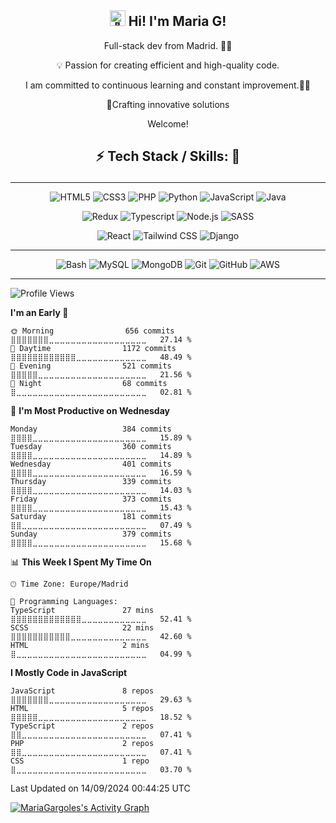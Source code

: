 <h2 align="center">
  <picture>
  <source srcset="https://fonts.gstatic.com/s/e/notoemoji/latest/1f44b/512.webp" type="image/webp">
  <img src="https://fonts.gstatic.com/s/e/notoemoji/latest/1f44b/512.gif" alt="👋" width="25" height="25">
</picture> Hi! I'm Maria G!
</h2>

<p align="center">
   Full-stack dev from Madrid. 🧑‍💻
</p>

<p align="center">
💡 Passion for creating efficient and high-quality code.
</p>

<p align="center">
 I am committed to continuous learning and constant improvement.👩‍💻

</p>

<p align="center">
🚀Crafting innovative solutions
</p>

<p align="center"> 
Welcome!
</p>

<h2 align="center">

⚡ Tech Stack / Skills: 🧰

</h2>

---

<div align="center">

![HTML5](https://img.shields.io/badge/HTML5-f76537?style=for-the-badge&logo=HTML5&logoColor=f76537&labelColor=101010)
![CSS3](https://img.shields.io/badge/CSS3-2396f3?style=for-the-badge&logo=CSS3&logoColor=2396f3&labelColor=101010)
![PHP](https://img.shields.io/badge/PHP-777BB4?style=for-the-badge&logo=php&logoColor=777BB4&labelColor=101010)
![Python](https://img.shields.io/badge/Python-37668e?style=for-the-badge&logo=python&logoColor=f7df1e&labelColor=101010)
![JavaScript](https://img.shields.io/badge/javascript-f7df1e?style=for-the-badge&logo=javascript&logoColor=f7df1e&labelColor=101010)
![Java](https://img.shields.io/badge/Java-ed1c24?style=for-the-badge&logo=oracle&logoColor=ed1c24&labelColor=101010)

</div>

<div align="center">

![Redux](https://img.shields.io/badge/redux-70407b?style=for-the-badge&logo=redux&logoColor=a10684&labelColor=101010)
![Typescript](https://img.shields.io/badge/typescript-0089b5?style=for-the-badge&logo=typescript&logoColor=276e8e&labelColor=101010)
![Node.js](https://img.shields.io/badge/node.js-339933?style=for-the-badge&logo=node.js&logoColor=339933&labelColor=101010)
![SASS](https://img.shields.io/badge/sass-C66394?style=for-the-badge&logo=sass&logoColor=C66394&labelColor=101010)

<!--![Laravel](https://img.shields.io/badge/laravel-777BB4?style=for-the-badge&logo=laravel&logoColor=777BB4&labelColor=101010)--->

![React](https://img.shields.io/badge/React-00a1b5?style=for-the-badge&logo=react&logoColor=1fc0ff&labelColor=101010)
![Tailwind CSS](https://img.shields.io/badge/Tailwind%20CSS-20b8c9?style=for-the-badge&logo=tailwind-css&logoColor=20b8c9&labelColor=101010)
![Django](https://img.shields.io/badge/django-4EA94B?style=for-the-badge&logo=django&logoColor=4EA94B&labelColor=101010)

</div>

---

<div align="center">
  
![Bash](https://img.shields.io/badge/shell-323330?style=for-the-badge&logo=shell&logoColor=white&labelColor=101010) 
![MySQL](https://img.shields.io/badge/MySQL-00758F?style=for-the-badge&logo=mysql&logoColor=00758F&labelColor=101010) 
![MongoDB](https://img.shields.io/badge/MongoDB-4EA94B?style=for-the-badge&logo=mongodb&logoColor=4EA94B&labelColor=101010)
![Git](https://img.shields.io/badge/Git-F05033?style=for-the-badge&logo=git&logoColor=F05033&labelColor=101010) 
![GitHub](https://img.shields.io/badge/GitHub-181717?style=for-the-badge&logo=github&logoColor=white&labelColor=101010) 
![AWS](https://img.shields.io/badge/aws-FF6C37?style=for-the-badge&logo=aws-cdk&logoColor=FF6C37&labelColor=101010)  
<!----[[WordPress](https://img.shields.io/badge/WordPress-21759B?style=for-the-badge&logo=wordpress&logoColor=21759B&labelColor=101010) 
![[Drupal](https://img.shields.io/badge/Drupal-0678BE?style=for-the-badge&logo=drupal&logoColor=0678BE&labelColor=101010) 
![Postman](https://img.shields.io/badge/Postman-FF6C37?style=for-the-badge&logo=postman&logoColor=FF6C37&labelColor=101010)--->

</div>

---

<!--START_SECTION:waka-->
![Profile Views](http://img.shields.io/badge/Profile%20Views-0-blue)

**I'm an Early 🐤** 

```text
🌞 Morning                656 commits         ⣿⣿⣿⣿⣿⣿⣿⣀⣀⣀⣀⣀⣀⣀⣀⣀⣀⣀⣀⣀⣀⣀⣀⣀⣀   27.14 % 
🌆 Daytime                1172 commits        ⣿⣿⣿⣿⣿⣿⣿⣿⣿⣿⣿⣿⣀⣀⣀⣀⣀⣀⣀⣀⣀⣀⣀⣀⣀   48.49 % 
🌃 Evening                521 commits         ⣿⣿⣿⣿⣿⣀⣀⣀⣀⣀⣀⣀⣀⣀⣀⣀⣀⣀⣀⣀⣀⣀⣀⣀⣀   21.56 % 
🌙 Night                  68 commits          ⣿⣀⣀⣀⣀⣀⣀⣀⣀⣀⣀⣀⣀⣀⣀⣀⣀⣀⣀⣀⣀⣀⣀⣀⣀   02.81 % 
```
📅 **I'm Most Productive on Wednesday** 

```text
Monday                   384 commits         ⣿⣿⣿⣿⣀⣀⣀⣀⣀⣀⣀⣀⣀⣀⣀⣀⣀⣀⣀⣀⣀⣀⣀⣀⣀   15.89 % 
Tuesday                  360 commits         ⣿⣿⣿⣿⣀⣀⣀⣀⣀⣀⣀⣀⣀⣀⣀⣀⣀⣀⣀⣀⣀⣀⣀⣀⣀   14.89 % 
Wednesday                401 commits         ⣿⣿⣿⣿⣀⣀⣀⣀⣀⣀⣀⣀⣀⣀⣀⣀⣀⣀⣀⣀⣀⣀⣀⣀⣀   16.59 % 
Thursday                 339 commits         ⣿⣿⣿⣿⣀⣀⣀⣀⣀⣀⣀⣀⣀⣀⣀⣀⣀⣀⣀⣀⣀⣀⣀⣀⣀   14.03 % 
Friday                   373 commits         ⣿⣿⣿⣿⣀⣀⣀⣀⣀⣀⣀⣀⣀⣀⣀⣀⣀⣀⣀⣀⣀⣀⣀⣀⣀   15.43 % 
Saturday                 181 commits         ⣿⣿⣀⣀⣀⣀⣀⣀⣀⣀⣀⣀⣀⣀⣀⣀⣀⣀⣀⣀⣀⣀⣀⣀⣀   07.49 % 
Sunday                   379 commits         ⣿⣿⣿⣿⣀⣀⣀⣀⣀⣀⣀⣀⣀⣀⣀⣀⣀⣀⣀⣀⣀⣀⣀⣀⣀   15.68 % 
```


📊 **This Week I Spent My Time On** 

```text
🕑︎ Time Zone: Europe/Madrid

💬 Programming Languages: 
TypeScript               27 mins             ⣿⣿⣿⣿⣿⣿⣿⣿⣿⣿⣿⣿⣿⣀⣀⣀⣀⣀⣀⣀⣀⣀⣀⣀⣀   52.41 % 
SCSS                     22 mins             ⣿⣿⣿⣿⣿⣿⣿⣿⣿⣿⣿⣀⣀⣀⣀⣀⣀⣀⣀⣀⣀⣀⣀⣀⣀   42.60 % 
HTML                     2 mins              ⣿⣀⣀⣀⣀⣀⣀⣀⣀⣀⣀⣀⣀⣀⣀⣀⣀⣀⣀⣀⣀⣀⣀⣀⣀   04.99 % 
```

**I Mostly Code in JavaScript** 

```text
JavaScript               8 repos             ⣿⣿⣿⣿⣿⣿⣿⣀⣀⣀⣀⣀⣀⣀⣀⣀⣀⣀⣀⣀⣀⣀⣀⣀⣀   29.63 % 
HTML                     5 repos             ⣿⣿⣿⣿⣿⣀⣀⣀⣀⣀⣀⣀⣀⣀⣀⣀⣀⣀⣀⣀⣀⣀⣀⣀⣀   18.52 % 
TypeScript               2 repos             ⣿⣿⣀⣀⣀⣀⣀⣀⣀⣀⣀⣀⣀⣀⣀⣀⣀⣀⣀⣀⣀⣀⣀⣀⣀   07.41 % 
PHP                      2 repos             ⣿⣿⣀⣀⣀⣀⣀⣀⣀⣀⣀⣀⣀⣀⣀⣀⣀⣀⣀⣀⣀⣀⣀⣀⣀   07.41 % 
CSS                      1 repo              ⣿⣀⣀⣀⣀⣀⣀⣀⣀⣀⣀⣀⣀⣀⣀⣀⣀⣀⣀⣀⣀⣀⣀⣀⣀   03.70 % 
```




 Last Updated on 14/09/2024 00:44:25 UTC
<!--END_SECTION:waka-->

<!-- https://github.com/ashutosh00710/github-readme-activity-graph -->

<a href="https://github.com/ashutosh00710/github-readme-activity-graph"><img alt="MariaGargoles's Activity Graph" src="https://github-readme-activity-graph.vercel.app/graph/?username=mariagargoles&bg_color=566573&color=eaecee&line=aad6ec&point=FFFFFF&hide_border=false&v=udfgdf" /></a>
